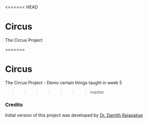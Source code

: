 <<<<<<< HEAD
# Circus
The Circus Project

=======
# Circus
The Circus Project
    - Demo certain things taught in week 5
>>>>>>> master
### Credits

Initial version of this project was developed by [Dr. Damith Rajapakse](https://github.com/damithc)